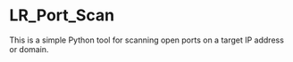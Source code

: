 # LR_Port_Scan
This is a simple Python tool for scanning open ports on a target IP address or domain.
